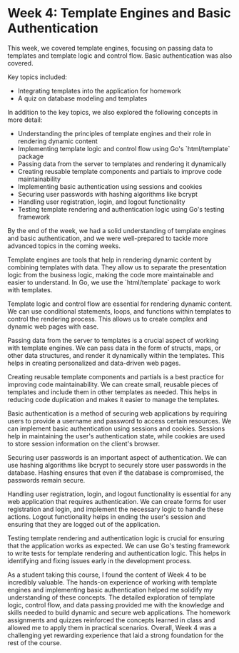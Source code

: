# Week 4: Template Engines and Basic Authentication


<p class="mb-4 text-lg">
    This week, we covered template engines, focusing on passing data to templates and template logic and control flow. Basic authentication was also covered.
  </p>
  <p class="mb-4 text-lg">
    Key topics included:
    <ul class="list-disc list-inside mb-4">
      <li>Integrating templates into the application for homework</li>
      <li>A quiz on database modeling and templates</li>
    </ul>
  </p>
  <p class="mb-4 text-lg">
    In addition to the key topics, we also explored the following concepts in more detail:
    <ul class="list-disc list-inside mb-4">
      <li>Understanding the principles of template engines and their role in rendering dynamic content</li>
      <li>Implementing template logic and control flow using Go's `html/template` package</li>
      <li>Passing data from the server to templates and rendering it dynamically</li>
      <li>Creating reusable template components and partials to improve code maintainability</li>
      <li>Implementing basic authentication using sessions and cookies</li>
      <li>Securing user passwords with hashing algorithms like bcrypt</li>
      <li>Handling user registration, login, and logout functionality</li>
      <li>Testing template rendering and authentication logic using Go's testing framework</li>
    </ul>
  </p>
  <p class="mb-4 text-lg">
    By the end of the week, we had a solid understanding of template engines and basic authentication, and we were well-prepared to tackle more advanced topics in the coming weeks.
  </p>
  <p class="mb-4 text-lg">
    Template engines are tools that help in rendering dynamic content by combining templates with data. They allow us to separate the presentation logic from the business logic, making the code more maintainable and easier to understand. In Go, we use the `html/template` package to work with templates.
  </p>
  <p class="mb-4 text-lg">
    Template logic and control flow are essential for rendering dynamic content. We can use conditional statements, loops, and functions within templates to control the rendering process. This allows us to create complex and dynamic web pages with ease.
  </p>
  <p class="mb-4 text-lg">
    Passing data from the server to templates is a crucial aspect of working with template engines. We can pass data in the form of structs, maps, or other data structures, and render it dynamically within the templates. This helps in creating personalized and data-driven web pages.
  </p>
  <p class="mb-4 text-lg">
    Creating reusable template components and partials is a best practice for improving code maintainability. We can create small, reusable pieces of templates and include them in other templates as needed. This helps in reducing code duplication and makes it easier to manage the templates.
  </p>
  <p class="mb-4 text-lg">
    Basic authentication is a method of securing web applications by requiring users to provide a username and password to access certain resources. We can implement basic authentication using sessions and cookies. Sessions help in maintaining the user's authentication state, while cookies are used to store session information on the client's browser.
  </p>
  <p class="mb-4 text-lg">
    Securing user passwords is an important aspect of authentication. We can use hashing algorithms like bcrypt to securely store user passwords in the database. Hashing ensures that even if the database is compromised, the passwords remain secure.
  </p>
  <p class="mb-4 text-lg">
    Handling user registration, login, and logout functionality is essential for any web application that requires authentication. We can create forms for user registration and login, and implement the necessary logic to handle these actions. Logout functionality helps in ending the user's session and ensuring that they are logged out of the application.
  </p>
  <p class="mb-4 text-lg">
    Testing template rendering and authentication logic is crucial for ensuring that the application works as expected. We can use Go's testing framework to write tests for template rendering and authentication logic. This helps in identifying and fixing issues early in the development process.
  </p>
  <p class="mb-4 text-lg">
    As a student taking this course, I found the content of Week 4 to be incredibly valuable. The hands-on experience of working with template engines and implementing basic authentication helped me solidify my understanding of these concepts. The detailed exploration of template logic, control flow, and data passing provided me with the knowledge and skills needed to build dynamic and secure web applications. The homework assignments and quizzes reinforced the concepts learned in class and allowed me to apply them in practical scenarios. Overall, Week 4 was a challenging yet rewarding experience that laid a strong foundation for the rest of the course.
  </p>
